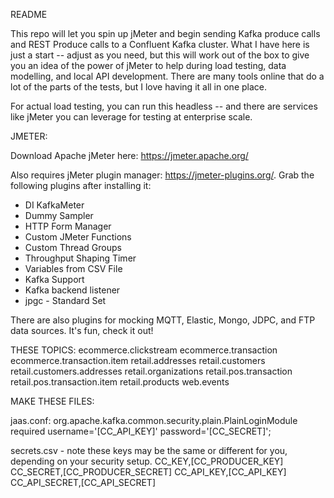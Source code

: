 README

This repo will let you spin up jMeter and begin sending Kafka produce calls and REST Produce calls to a Confluent Kafka cluster. What I have here is just a start -- adjust as you need, but this will work out of the box to give you an idea of the power of jMeter to help during load testing, data modelling, and local API development. There are many tools online that do a lot of the parts of the tests, but I love having it all in one place.

For actual load testing, you can run this headless -- and there are services like jMeter you can leverage for testing at enterprise scale.

JMETER:

Download Apache jMeter here: https://jmeter.apache.org/

Also requires jMeter plugin manager: https://jmeter-plugins.org/. Grab the following plugins after installing it:
- DI KafkaMeter
- Dummy Sampler
- HTTP Form Manager
- Custom JMeter Functions
- Custom Thread Groups
- Throughput Shaping Timer
- Variables from CSV File
- Kafka Support
- Kafka backend listener
- jpgc - Standard Set

There are also plugins for mocking MQTT, Elastic, Mongo, JDPC, and FTP data sources. It's fun, check it out!

THESE TOPICS:
ecommerce.clickstream
ecommerce.transaction
ecommerce.transaction.item
retail.addresses
retail.customers
retail.customers.addresses
retail.organizations
retail.pos.transaction
retail.pos.transaction.item
retail.products
web.events

MAKE THESE FILES:

jaas.conf:
org.apache.kafka.common.security.plain.PlainLoginModule required username='[CC_API_KEY]' password='[CC_SECRET]';

secrets.csv - note these keys may be the same or different for you, depending on your security setup.
CC_KEY,[CC_PRODUCER_KEY]
CC_SECRET,[CC_PRODUCER_SECRET]
CC_API_KEY,[CC_API_KEY]
CC_API_SECRET,[CC_API_SECRET]